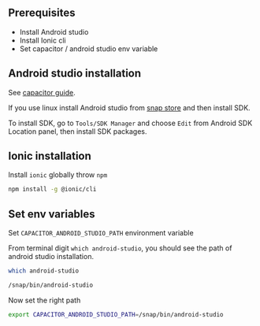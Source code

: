## Prerequisites

- Install Android studio
- Install Ionic cli 
- Set capacitor / android studio env variable

## Android studio installation

See [capacitor guide](https://capacitorjs.com/docs/getting-started/environment-setup).

If you use linux install Android studio from  [snap store](https://snapcraft.io/android-studio) and then install SDK.

To install SDK, go to `Tools/SDK Manager` and choose `Edit` from Android SDK Location panel, then install SDK packages.

## Ionic installation

Install `ionic` globally throw `npm`
```sh
npm install -g @ionic/cli
```

## Set env variables

Set `CAPACITOR_ANDROID_STUDIO_PATH` environment variable

From terminal digit `which android-studio`, you should see the path of android studio installation.

```sh
which android-studio

/snap/bin/android-studio
```

Now set the right path

```sh
export CAPACITOR_ANDROID_STUDIO_PATH=/snap/bin/android-studio
```